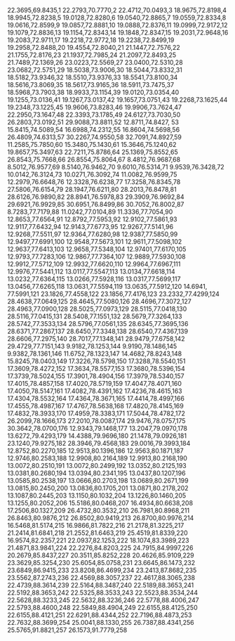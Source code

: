 22.3695,69.8435,1
22.2793,70.7770,2
22.4712,70.0493,3
18.9675,72.8198,4
18.9945,72.8238,5
19.0128,72.8280,6
19.0540,72.8865,7
19.0559,72.8334,8
19.0616,72.8599,9
19.0857,72.8881,10
19.0888,72.8376,11
19.0999,72.9172,12
19.1079,72.8836,13
19.1154,72.8343,14
19.1848,72.8347,15
19.2031,72.9648,16
19.2083,72.9711,17
19.2218,72.9772,18
19.2238,72.8499,19
19.2958,72.8488,20
19.4554,72.8040,21
21.1447,72.7576,22
21.1755,72.8176,23
21.1937,72.7985,24
21.2097,72.8493,25
21.7489,72.1369,26
23.0223,72.5569,27
23.0400,72.5310,28
23.0682,72.5751,29
18.5038,73.9006,30
18.5044,73.8332,31
18.5182,73.9346,32
18.5510,73.9376,33
18.5541,73.8100,34
18.5616,73.8069,35
18.5617,73.9165,36
18.5911,73.7475,37
18.5968,73.7903,38
18.9933,73.1154,39
19.0120,73.0354,40
19.1255,73.0136,41
19.1267,73.0137,42
19.1657,73.0751,43
19.2268,73.1625,44
19.2348,73.1225,45
19.9606,73.8283,46
19.9906,73.7624,47
22.2950,73.1647,48
22.3393,73.1785,49
24.6127,73.7030,50
26.2803,73.0192,51
29.9088,73.8811,52
12.8711,74.8427, 53
15.8415,74.5089,54
16.6988,74.2312,55
16.8604,74.5698,56
26.4809,74.6313,57
30.2267,74.9550,58
32.7091,74.8927,59
11.2585,75.7850,60
15.3480,75.1430,61
15.3646,75.1240,62
19.8657,75.3497,63
22.7211,75.8786,64
25.1369,75.8552,65
26.8543,75.7668,66
26.8554,75.8064,67
8.4812,76.9687,68
8.5012,76.9577,69
8.5140,76.9462,70
9.6010,76.5314,71
9.9539,76.3428,72
10.0142,76.3124,73
10.0271,76.3092,74
11.0082,76.9599,75
12.2979,76.6648,76
12.3328,76.6238,77
17.3258,76.8345,78
27.5806,76.6154,79
28.1947,76.6211,80
28.2013,76.8478,81
28.6126,76.9890,82
28.8941,76.5978,83
29.3909,76.9692,84
29.6921,76.9929,85
30.6951,76.8499,86
30.7052,76.8002,87
8.7283,77.7179,88
11.0242,77.0104,89
11.3336,77.7054,90
12.8653,77.6564,91
12.8792,77.5953,92
12.9102,77.5861,93
12.9117,77.6432,94
12.9143,77.6773,95
12.9267,77.5141,96
12.9268,77.5511,97
12.9364,77.6280,98
12.9387,77.5850,99
12.9497,77.6991,100
12.9548,77.5673,101
12.9611,77.5098,102
12.9637,77.6413,103
12.9658,77.5348,104
12.97401,77.6170,105
12.9793,77.7283,106
12.9867,77.7364,107
12.9889,77.5930,108
12.9912,77.5712,109
12.9932,77.6620,110
12.9964,77.6967,111
12.9976,77.5441,112
13.0117,77.5547,113
13.0134,77.6618,114
13.0232,77.6364,115
13.0266,77.5928,116
13.0317,77.5699,117
13.0456,77.6265,118
13.0631,77.5594,119
13.0635,77.5912,120
14.6941, 77.5991,121
23.1826,77.4558,122
23.1856,77.4176,123
23.2332,77.4299,124
28.4638,77.0649,125
28.4645,77.5080,126
28.4696,77.3072,127
28.4963,77.0900,128
28.5025,77.0973,129
28.5115,77.0418,130
28.5116,77.0415,131
28.5408,77.1551,132
28.5679,77.3264,133
28.5742,77.3533,134
28.5796,77.0561,135
28.6345,77.3695,136
28.6371,77.2867,137
28.6450,77.3348,138
28.6540,77.4367,139
28.6606,77.2975,140
28.7017,77.1348,141
28.9479,77.6758,142
29.4729,77.7151,143
9.9182,78.1253,144
9.9190,78.1486,145
9.9382,78.1361,146
11.6752,78.1323,147
14.4682,78.8243,148
15.8245,78.0403,149
17.3226,78.5798,150
17.3288,78.5540,151
17.3609,78.4272,152
17.3634,78.5577,153
17.3680,78.5396,154
17.3739,78.5024,155
17.3901,78.4904,156
17.3979,78.5340,157
17.4015,78.4857,158
17.4020,78.5719,159
17.4047,78.4071,160
17.4050,78.5147,161
17.4082,78.4391,162
17.4236,78.4615,163
17.4304,78.5532,164
17.4364,78.3671,165
17.4414,78.4997,166
17.4555,78.4987,167
17.4767,78.5638,168
17.4820,78.4145,169
17.4832,78.3933,170
17.4959,78.3383,171
17.5044,78.4782,172
26.2099,78.1666,173
27.2010,78.0087,174
29.9476,78.0757,175
30.3642,78.0700,176
12.9343,79.1468,177
13.2047,79.0970,178
13.6272,79.4293,179
14.4388,79.9696,180
21.1478,79.0926,181
23.1240,79.9275,182
28.3946,79.4568,183
29.0016,79.3993,184
12.8752,80.2270,185
12.9513,80.1396,186
12.9563,80.1871,187
12.9746,80.2583,188
12.9908,80.2164,189
12.9913,80.2168,190
13.0072,80.2510,191
13.0072,80.2499,192
13.0352,80.2125,193
13.0381,80.2680,194
13.0394,80.2341,195
13.0437,80.1207,196
13.0585,80.2538,197
13.0666,80.2703,198
13.0689,80.2671,199
13.0815,80.2450,200
13.0836,80.1705,201
13.0871,80.2178,202
13.1087,80.2445,203
13.1150,80.1032,204
13.1226,80.1460,205
13.1255,80.2052,206
15.5186,80.0468,207
16.4934,80.6638,208
17.2506,80.1327,209
26.4732,80.3532,210
26.7981,80.8968,211
26.8463,80.9876,212
26.8502,80.9419,213
26.8700,80.9976,214
16.5468,81.5174,215
16.9866,81.7822,216
21.2178,81.3225,217
21.2414,81.6841,218
21.2552,81.6463,219
25.4519,81.8339,220
16.9574,82.2357,221
22.0937,82.1253,222
18.1074,83.3989,223
21.4871,83.9841,224
22.2276,84.8203,225
24.7915,84.9997,226
20.2679,85.8437,227
20.3511,85.8252,228
20.4626,85.9109,229
23.3629,85.3254,230
25.6054,85.0758,231
23.6645,86.1473,232
23.6849,86.9415,233
23.8208,86.4699,234
23.2413,87.8682,235
23.5562,87.2743,236
22.4569,88.3057,237
22.4617,88.3065,238
22.4739,88.3614,239
22.5164,88.3487,240
22.5189,88.3653,241
22.5192,88.3653,242
22.5325,88.3533,243
22.5523,88.3534,244
22.5628,88.3233,245
22.5632,88.3236,246
22.5778,88.4006,247
22.5793,88.4600,248
22.5849,88.4904,249
22.6155,88.4125,250
22.6155,88.4121,251
22.6291,88.4344,252
22.7196,88.4873,253
22.7632,88.3699,254
25.0041,88.1330,255
26.7387,88.4341,256
25.5765,91.8821,257
26.1573,91.7779,258
